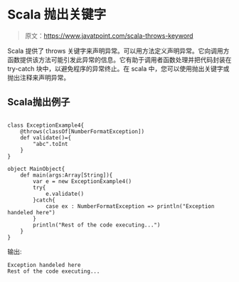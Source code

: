 # Scala 抛出关键字

> 原文：<https://www.javatpoint.com/scala-throws-keyword>

Scala 提供了 throws 关键字来声明异常。可以用方法定义声明异常。它向调用方函数提供该方法可能引发此异常的信息。它有助于调用者函数处理并把代码封装在 try-catch 块中，以避免程序的异常终止。在 scala 中，您可以使用抛出关键字或抛出注释来声明异常。

## Scala抛出例子

```

class ExceptionExample4{
    @throws(classOf[NumberFormatException])
    def validate()={
        "abc".toInt
    }
}

object MainObject{
    def main(args:Array[String]){
        var e = new ExceptionExample4()
        try{
            e.validate()
        }catch{
            case ex : NumberFormatException => println("Exception handeled here")
        }
        println("Rest of the code executing...")
    }
}

```

输出:

```
Exception handeled here
Rest of the code executing...

```